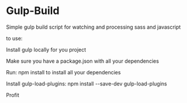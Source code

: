 Gulp-Build
==========

Simple gulp build script for watching and processing sass and javascript

to use:

Install gulp locally for you project

Make sure you have a package.json with all your dependencies

Run: npm install to install all your dependencies

Install gulp-load-plugins: npm install --save-dev gulp-load-plugins

Profit
